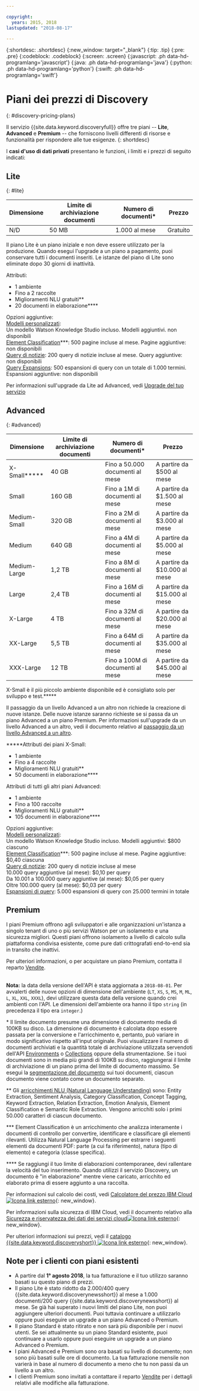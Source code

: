 ```yaml
---

copyright:
  years: 2015, 2018
lastupdated: "2018-08-17"

---
```


{:shortdesc: .shortdesc}
{:new_window: target="_blank"}
{:tip: .tip}
{:pre: .pre}
{:codeblock: .codeblock}
{:screen: .screen}
{:javascript: .ph data-hd-programlang='javascript'}
{:java: .ph data-hd-programlang='java'}
{:python: .ph data-hd-programlang='python'}
{:swift: .ph data-hd-programlang='swift'}

# Piani dei prezzi di Discovery
{: #discovery-pricing-plans}

Il servizio {{site.data.keyword.discoveryfull}} offre tre piani -- **Lite**, **Advanced** e **Premium** -- che forniscono livelli differenti di risorse e funzionalità per rispondere alle tue esigenze.
{: shortdesc}

I **casi d'uso di dati privati** presentano le funzioni, i limiti e i prezzi di seguito indicati:

## Lite
{: #lite}

Dimensione | Limite di archiviazione documenti | Numero di documenti\* | Prezzo 
------ | ------ | ------ | ------  
N/D | 50 MB | 1.000 al mese | Gratuito 

Il piano Lite è un piano iniziale e non deve essere utilizzato per la produzione. Quando esegui l'upgrade a un piano a pagamento, puoi conservare tutti i documenti inseriti. Le istanze del piano di Lite sono eliminate dopo 30 giorni di inattività. 

Attributi:
- 1 ambiente
- Fino a 2 raccolte
- Miglioramenti NLU gratuiti\*\*
- 20 documenti in elaborazione\*\*\*\* 

Opzioni aggiuntive:<br> [Modelli personalizzati](/docs/services/discovery/integrate-wks.html#integrating-your-custom-model):<br>
Un modello Watson Knowledge Studio incluso. Modelli aggiuntivi. non disponibili<br>[Element Classification](/docs/services/discovery/element-classification.html)\*\*\*:
500 pagine incluse al mese. Pagine aggiuntive: non disponibili <br>[Query di notizie](/docs/services/discovery/watson-discovery-news.html):
200 query di notizie incluse al mese. Query aggiuntive: non disponibili<br>[Query Expansions](/docs/services/discovery/using.html#query-expansion):
500 espansioni di query con un totale di 1.000 termini. Espansioni aggiuntive: non disponibili

Per informazioni sull'upgrade da Lite ad Advanced, vedi [Upgrade del tuo servizio](/docs/services/discovery/upgrading.html#service)

## Advanced
{: #advanced}

Dimensione | Limite di archiviazione documenti | Numero di documenti\* | Prezzo 
------ | ------ | ------ | ------ 
X-Small\*\*\*\*\* | 40 GB | Fino a 50.000 documenti al mese | A partire da $500 al mese  
Small | 160 GB | Fino a 1M di documenti al mese | A partire da $1.500 al mese  
Medium-Small | 320 GB | Fino a 2M di documenti al mese | A partire da $3.000 al mese  
Medium | 640 GB | Fino a 4M di documenti al mese | A partire da $5.000 al mese  
Medium-Large | 1,2 TB | Fino a 8M di documenti al mese | A partire da $10.000 al mese  
Large | 2,4 TB | Fino a 16M di documenti al mese | A partire da $15.000 al mese  
X-Large | 4 TB | Fino a 32M di documenti al mese | A partire da $20.000 al mese  
XX-Large | 5,5 TB | Fino a 64M di documenti al mese | A partire da $35.000 al mese  
XXX-Large | 12 TB | Fino a 100M di documenti al mese | A partire da $45.000 al mese  

X-Small è il più piccolo ambiente disponibile ed è consigliato solo per sviluppo e test.\*\*\*\*\*

Il passaggio da un livello Advanced a un altro non richiede la creazione di nuove istanze. Delle nuove istanze saranno richieste se si passa da un piano Advanced a un piano Premium. Per informazioni sull'upgrade da un livello Advanced a un altro, vedi il documento relativo al [passaggio da un livello Advanced a un altro](/docs/services/discovery/upgrading.html#advanced).

\*\*\*\*\*Attributi dei piani X-Small: 
- 1 ambiente
- Fino a 4 raccolte
- Miglioramenti NLU gratuiti\*\*
- 50 documenti in elaborazione\*\*\*\*

Attributi di tutti gli altri piani Advanced:
- 1 ambiente
- Fino a 100 raccolte
- Miglioramenti NLU gratuiti\*\*
- 105 documenti in elaborazione\*\*\*\*

Opzioni aggiuntive:<br> [Modelli personalizzati](/docs/services/discovery/integrate-wks.html#integrating-your-custom-model):<br>
Un modello Watson Knowledge Studio incluso. Modelli aggiuntivi: $800 ciascuno<br>[Element Classification](/docs/services/discovery/element-classification.html)\*\*\*:
500 pagine incluse al mese. Pagine aggiuntive: $0,40 ciascuna<br>[Query di notizie](/docs/services/discovery/watson-discovery-news.html):
200 query di notizie incluse al mese  
10.000 query aggiuntive (al mese): $0,10 per query<br>
Da 10.001 a 100.000 query aggiuntive (al mese): $0,05 per query<br>
Oltre 100.000 query (al mese): $0,03 per query<br>
[Espansioni di query](/docs/services/discovery/using.html#query-expansion):
5.000 espansioni di query con 25.000 termini in totale

## Premium
   
I piani Premium offrono agli sviluppatori e alle organizzazioni un'istanza a singolo tenant di uno o più servizi Watson per un isolamento e una sicurezza migliori. Questi piani offrono isolamento a livello di calcolo sulla piattaforma condivisa esistente, come pure dati crittografati end-to-end sia in transito che inattivi.  

Per ulteriori informazioni, o per acquistare un piano Premium, contatta il reparto [Vendite](https://ibm.biz/contact-wdc-premium). 
<br>
<br> 

**Nota:** la data della versione dell'API è stata aggiornata a `2018-08-01`. Per avvalerti delle nuove opzioni di dimensione dell'ambiente (`LT`, `XS`, `S`, `MS`, `M`, `ML`, `L`, `XL`, `XXL`, `XXXL`), devi utilizzare questa data della versione quando crei ambienti con l'API. Le dimensioni dell'ambiente ora hanno il tipo `string` (in precedenza il tipo era `integer`.)

\* Il limite documento presume una dimensione di documento media di 100KB su disco. La dimensione di documento è calcolata dopo essere passata per la conversione e l'arricchimento e, pertanto, può variare in modo significativo rispetto all'input originale. Puoi visualizzare il numero di documenti archiviati e la quantità totale di archiviazione utilizzata servendoti dell'API [Environments](https://www.ibm.com/watson/developercloud/discovery/api/v1/curl.html?curl#environments-api) o [Collections](https://www.ibm.com/watson/developercloud/discovery/api/v1/curl.html?curl#collections-api) oppure della strumentazione. Se i tuoi documenti sono in media più grandi di 100KB su disco, raggiungerai il limite di archiviazione di un piano prima del limite di documento massimo. Se esegui la [segmentazione del documento](https://console.bluemix.net/docs/services/discovery/building.html#doc-segmentation) sui tuoi documenti, ciascun documento viene contato come un documento separato.

\*\* Gli [arricchimenti NLU (Natural Language Understanding)](https://console.bluemix.net/docs/services/discovery/building.html#adding-enrichments) sono: Entity Extraction, Sentiment Analysis, Category Classification, Concept Tagging, Keyword Extraction, Relation Extraction, Emotion Analysis, Element Classification e Semantic Role Extraction.  Vengono arricchiti solo i primi 50.000 caratteri di ciascun documento. 

\*\*\* Element Classification è un arricchimento che analizza interamente i documenti di controllo per convertire, identificare e classificare gli elementi rilevanti. Utilizza Natural Language Processing per estrarre i seguenti elementi da documenti PDF: parte (a cui fa riferimento), natura (tipo di elemento) e categoria (classe specifica).

\*\*\*\* Se raggiungi il tuo limite di elaborazioni contemporanee, devi rallentare la velocità del tuo inserimento. Quando utilizzi il servizio Discovery, un documento è "in elaborazione" mentre viene caricato, arricchito ed elaborato prima di essere aggiunto a una raccolta.

Per informazioni sul calcolo dei costi, vedi [Calcolatore del prezzo IBM Cloud ![Icona link esterno](../../icons/launch-glyph.svg "Icona link esterno")](https://console.bluemix.net/pricing/platform/watson){: new_window}.

Per informazioni sulla sicurezza di IBM Cloud, vedi il documento relativo alla [Sicurezza e riservatezza dei dati dei servizi cloud![Icona link esterno](../../icons/launch-glyph.svg "Icona link esterno")](https://www.ibm.com/software/sla/sladb.nsf/sla/csdsp?OpenDocument){: new_window}.

Per ulteriori informazioni sui prezzi, vedi il [catalogo {{site.data.keyword.discoveryshort}} ![Icona link esterno](../../icons/launch-glyph.svg "Icona link esterno")](https://console.bluemix.net/catalog/services/discovery){: new_window}.

## Note per i clienti con piani esistenti

- A partire dal **1° agosto 2018**, la tua fatturazione e il tuo utilizzo saranno basati su questo piano di prezzi.
- Il piano Lite è stato ridotto da 2.000/400 query {{site.data.keyword.discoverynewsshort}} al mese a 1.000 documenti/200 query {{site.data.keyword.discoverynewsshort}} al mese. Se già hai superato i nuovi limiti del piano Lite, non puoi aggiungere ulteriori documenti. Puoi tuttavia continuare a utilizzarlo oppure puoi eseguire un upgrade a un piano Advanced o Premium.
- Il piano Standard è stato ritirato e non sarà più disponibile per i nuovi utenti. Se sei attualmente su un piano Standard esistente, puoi continuare a usarlo oppure puoi eseguire un upgrade a un piano Advanced o Premium.
- I piani Advanced e Premium sono ora basati su livello di documento; non sono più basati sulle ore di documento. La tua fatturazione mensile non varierà in base al numero di documento a meno che tu non passi da un livello a un altro.
- I clienti Premium sono invitati a contattare il reparto [Vendite](https://ibm.biz/contact-wdc-premium) per i dettagli relativi alle modifiche alla fatturazione.	
